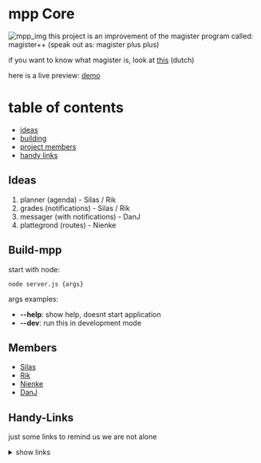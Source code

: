 # mpp Core
![mpp_img](https://github.com/magister-plus-plus/core/blob/master/img/magister+.png?raw=true)
this project is an improvement of the magister program called: magister++ (speak out as: magister plus plus)

if you want to know what magister is, look at [this](https://www.magister.nl/) (dutch)

here is a live preview: [demo](https://magister-plus-plus.github.io/core/)

# table of contents
* [ideas](#ideas)
* [building](#build-mpp)
* [project members](#members)
* [handy links](#handy-links)

## Ideas

  1. planner       (agenda)                - Silas / Rik	
  1. grades        (notifications)         - Silas / Rik	
  1. messager      (with notifications)    - DanJ			
  1. plattegrond   (routes)                - Nienke			


## Build-mpp

start with node:
```
node server.js {args}
```

args examples:
* **--help**: show help, doesnt start application
* **--dev**: run this in development mode


## Members

* [Silas](https://github.com/silasprins)
* [Rik](https://github.com/RikHelder)
* [Nienke](https://github.com/nienkegraumans)
* [DanJ](https://github.com/DanBrothers)


## Handy-Links
just some links to remind us we are not alone

<details><summary>show links</summary>

* [w3schools](https://www.w3schools.com/)
* [magister android app](https://play.google.com/store/apps/details?id=nl.schoolmaster.magister.mobile)
* [office365](https://office365.com)
* [magister](https://davinci.magister.net/)
* [gonative (transform html to android app)](https://gonative.io/)
* [coding ide's](https://www.tutorialspoint.com/codingground.htm)
* [code anywhere](https://codeanywhere.com/)
* [githubs system version control](https://www.atlassian.com/git/tutorials/what-is-version-control)
* [github api](https://developer.github.com/)
* [github md cheatsheed](https://github.com/adam-p/markdown-here/wiki/Markdown-Cheatsheet)
* [secure node website](https://nodewebapps.com/2017/01/03/13-security-best-practices-for-your-web-application/)
* [html vunerabilities](https://www.greycampus.com/blog/information-security/owasp-top-vulnerabilities-in-web-applications)
* [get all files for node](https://gist.github.com/kethinov/6658166)
* [pm2 for node](http://pm2.keymetrics.io/)
* [css for inlog page](https://www.w3schools.com/css/css_form.asp)

</details>
